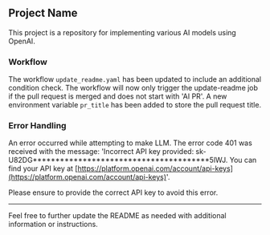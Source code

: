 ## Project Name

This project is a repository for implementing various AI models using OpenAI.

### Workflow

The workflow `update_readme.yaml` has been updated to include an additional condition check. The workflow will now only trigger the update-readme job if the pull request is merged and does not start with 'AI PR'. A new environment variable `pr_title` has been added to store the pull request title.

### Error Handling

An error occurred while attempting to make LLM. The error code 401 was received with the message: 'Incorrect API key provided: sk-U82DG***************************************5lWJ. You can find your API key at [https://platform.openai.com/account/api-keys](https://platform.openai.com/account/api-keys)'.

Please ensure to provide the correct API key to avoid this error.

---

Feel free to further update the README as needed with additional information or instructions.
